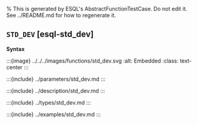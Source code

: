 % This is generated by ESQL's AbstractFunctionTestCase. Do not edit it. See ../README.md for how to regenerate it.

## `STD_DEV` [esql-std_dev]

**Syntax**

:::{image} ../../../images/functions/std_dev.svg
:alt: Embedded
:class: text-center
:::


:::{include} ../parameters/std_dev.md
:::

:::{include} ../description/std_dev.md
:::

:::{include} ../types/std_dev.md
:::

:::{include} ../examples/std_dev.md
:::
